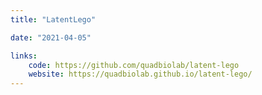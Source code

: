 ```yaml
---
title: "LatentLego"

date: "2021-04-05"

links:
    code: https://github.com/quadbiolab/latent-lego
    website: https://quadbiolab.github.io/latent-lego/
---
```


